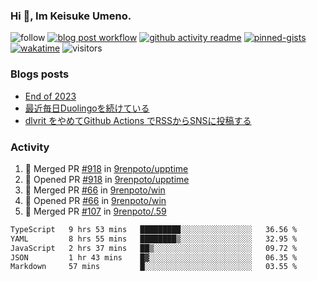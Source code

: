 ### Hi 👋, Im Keisuke Umeno.

<!--
**9renpoto/9renpoto** is a ✨ _special_ ✨ repository because its `README.md` (this file) appears on your GitHub profile.

Here are some ideas to get you started:

- 🔭 I’m currently working on ...
- 🌱 I’m currently learning ...
- 👯 I’m looking to collaborate on ...
- 🤔 I’m looking for help with ...
- 💬 Ask me about ...
- 📫 How to reach me: ...
- 😄 Pronouns: ...
- ⚡ Fun fact: ...
-->

![follow](https://img.shields.io/github/followers/9renpoto?label=Follow&style=social)
[![blog post workflow](https://github.com/9renpoto/9renpoto/actions/workflows/blog.yml/badge.svg)](https://github.com/9renpoto/9renpoto/actions/workflows/blog.yml)
[![github activity readme](https://github.com/9renpoto/9renpoto/actions/workflows/activity.yml/badge.svg)](https://github.com/9renpoto/9renpoto/actions/workflows/activity.yml)
[![pinned-gists](https://github.com/9renpoto/9renpoto/actions/workflows/pin-gist.yml/badge.svg)](https://github.com/9renpoto/9renpoto/actions/workflows/pin-gist.yml)
[![wakatime](https://github.com/9renpoto/9renpoto/actions/workflows/waka-readme-status.yml/badge.svg)](https://github.com/9renpoto/9renpoto/actions/workflows/waka-readme-status.yml)
![visitors](https://komarev.com/ghpvc/?username=9renpoto&label=Profile%20views&color=0e75b6&style=flat)

### Blogs posts

<!-- BLOG-POST-LIST:START -->
- [End of 2023](https://9renpoto.win/entry/2023/12/31/end)
- [最近毎日Duolingoを続けている](https://9renpoto.win/entry/2023/12/05/duolingo)
- [dlvrit をやめてGithub Actions でRSSからSNSに投稿する](https://9renpoto.win/entry/2023/11/12/dlvrit-to-gh-actions)
<!-- BLOG-POST-LIST:END -->

### Activity

<!--START_SECTION:activity-->
1. 🎉 Merged PR [#918](https://github.com/9renpoto/upptime/pull/918) in [9renpoto/upptime](https://github.com/9renpoto/upptime)
2. 💪 Opened PR [#918](https://github.com/9renpoto/upptime/pull/918) in [9renpoto/upptime](https://github.com/9renpoto/upptime)
3. 🎉 Merged PR [#66](https://github.com/9renpoto/win/pull/66) in [9renpoto/win](https://github.com/9renpoto/win)
4. 💪 Opened PR [#66](https://github.com/9renpoto/win/pull/66) in [9renpoto/win](https://github.com/9renpoto/win)
5. 🎉 Merged PR [#107](https://github.com/9renpoto/.59/pull/107) in [9renpoto/.59](https://github.com/9renpoto/.59)
<!--END_SECTION:activity-->

<!--START_SECTION:waka-->

```txt
TypeScript   9 hrs 53 mins   █████████░░░░░░░░░░░░░░░░   36.56 %
YAML         8 hrs 55 mins   ████████▒░░░░░░░░░░░░░░░░   32.95 %
JavaScript   2 hrs 37 mins   ██▒░░░░░░░░░░░░░░░░░░░░░░   09.72 %
JSON         1 hr 43 mins    █▓░░░░░░░░░░░░░░░░░░░░░░░   06.35 %
Markdown     57 mins         █░░░░░░░░░░░░░░░░░░░░░░░░   03.55 %
```

<!--END_SECTION:waka-->
